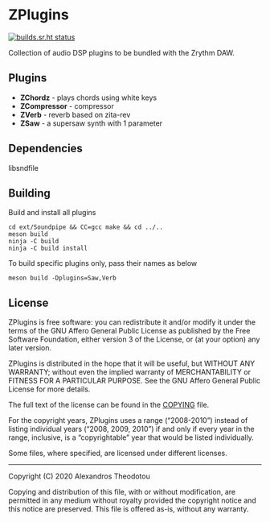 ZPlugins
========

[![builds.sr.ht status](https://builds.sr.ht/~alextee/zplugins.svg)](https://builds.sr.ht/~alextee/zplugins?)

Collection of audio DSP plugins to be bundled with the
Zrythm DAW.

Plugins
-------

- **ZChordz** - plays chords using white keys
- **ZCompressor** - compressor
- **ZVerb** - reverb based on zita-rev
- **ZSaw** - a supersaw synth with 1 parameter

Dependencies
------------

libsndfile

Building
--------

Build and install all plugins

    cd ext/Soundpipe && CC=gcc make && cd ../..
    meson build
    ninja -C build
    ninja -C build install

To build specific plugins only, pass their names as below

    meson build -Dplugins=Saw,Verb

License
-------
ZPlugins is free software: you can redistribute it and/or modify
it under the terms of the GNU Affero General Public License as
published by the Free Software Foundation, either version 3 of the
License, or (at your option) any later version.

ZPlugins is distributed in the hope that it will be useful,
but WITHOUT ANY WARRANTY; without even the implied warranty of
MERCHANTABILITY or FITNESS FOR A PARTICULAR PURPOSE.  See the
GNU Affero General Public License for more details.

The full text of the license can be found in the
[COPYING](COPYING) file.

For the copyright years, ZPlugins uses a range (“2008-2010”) instead of
listing individual years (“2008, 2009, 2010”) if and only if every year
in the range, inclusive, is a “copyrightable” year that would be listed
individually.

Some files, where specified, are licensed under
different licenses.

----

Copyright (C) 2020 Alexandros Theodotou

Copying and distribution of this file, with or without modification,
are permitted in any medium without royalty provided the copyright
notice and this notice are preserved.  This file is offered as-is,
without any warranty.
